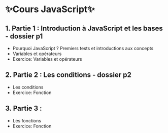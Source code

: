 # ✨Cours JavaScript✨

## 1. Partie 1 : Introduction à JavaScript et les bases - dossier p1
- Pourquoi JavaScript ? Premiers tests et introductions aux concepts
- Variables et opérateurs
- Exercice: Variables et opérateurs
## 2. Partie 2 : Les conditions - dossier p2
- Les conditions
- Exercice: Fonction
  
## 3. Partie 3 : 
- Les fonctions
- Exercice: Fonction

